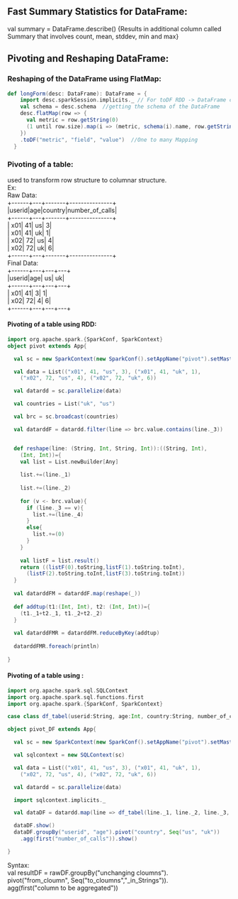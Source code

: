 ## Fast Summary Statistics for DataFrame:  
val summary = DataFrame.describe()  {Results in additional column called Summary that involves count, mean, stddev, min and max}  
  
## Pivoting and Reshaping DataFrame:  
### Reshaping of the DataFrame using FlatMap:  
``` scala
def longForm(desc: DataFrame): DataFrame = {  
    import desc.sparkSession.implicits._ // For toDF RDD -> DataFrame conversion  
    val schema = desc.schema  //getting the schema of the DataFrame  
    desc.flatMap(row => {  
      val metric = row.getString(0)  
      (1 until row.size).map(i => (metric, schema(i).name, row.getString(i).toDouble))  
    })  
    .toDF("metric", "field", "value")  //One to many Mapping  
  }  
```
### Pivoting of a table:  
used to transform row structure to columnar structure.  
Ex:  
Raw Data:  
+------+---+-------+---------------+  
|userid|age|country|number_of_calls|  
+------+---+-------+---------------+  
|   x01| 41|     us|              3|  
|   x01| 41|     uk|              1|  
|   x02| 72|     us|              4|  
|   x02| 72|     uk|              6|  
+------+---+-------+---------------+  
Final Data:  
+------+---+---+---+  
|userid|age| us| uk|  
+------+---+---+---+  
|   x01| 41|  3|  1|  
|   x02| 72|  4|  6|  
+------+---+---+---+  
#### Pivoting of a table using RDD:  
``` scala
import org.apache.spark.{SparkConf, SparkContext}  
object pivot extends App{

  val sc = new SparkContext(new SparkConf().setAppName("pivot").setMaster("local[*]"))

  val data = List(("x01", 41, "us", 3), ("x01", 41, "uk", 1),
    ("x02", 72, "us", 4), ("x02", 72, "uk", 6))

  val datardd = sc.parallelize(data)

  val countries = List("uk", "us")

  val brc = sc.broadcast(countries)

  val datarddF = datardd.filter(line => brc.value.contains(line._3))


  def reshape(line: (String, Int, String, Int)):((String, Int),
    (Int, Int))={
    val list = List.newBuilder[Any]  
  
    list.+=(line._1)  
  
    list.+=(line._2)  
  
    for (v <- brc.value){  
      if (line._3 == v){  
        list.+=(line._4)  
      }  
      else{  
        list.+=(0)  
      }  
    }  
  
    val listF = list.result()  
    return ((listF(0).toString,listF(1).toString.toInt),  
      (listF(2).toString.toInt,listF(3).toString.toInt))  
  }  
  
  val datarddFM = datarddF.map(reshape(_))  
  
  def addtup(t1:(Int, Int), t2: (Int, Int))={  
    (t1._1+t2._1, t1._2+t2._2)  
  }  
  
  val datarddFMR = datarddFM.reduceByKey(addtup)  
  
  datarddFMR.foreach(println)  
  
}  
```
#### Pivoting of a table using :  
```Scala
import org.apache.spark.sql.SQLContext
import org.apache.spark.sql.functions.first
import org.apache.spark.{SparkConf, SparkContext}

case class df_tabel(userid:String, age:Int, country:String, number_of_calls:Int)

object pivot_DF extends App{

  val sc = new SparkContext(new SparkConf().setAppName("pivot").setMaster("local[*]"))

  val sqlcontext = new SQLContext(sc)

  val data = List(("x01", 41, "us", 3), ("x01", 41, "uk", 1),
    ("x02", 72, "us", 4), ("x02", 72, "uk", 6))

  val datardd = sc.parallelize(data)

  import sqlcontext.implicits._

  val dataDF = datardd.map(line => df_tabel(line._1, line._2, line._3, line._4)).toDF()

  dataDF.show()
  dataDF.groupBy("userid", "age").pivot("country", Seq("us", "uk"))
    .agg(first("number_of_calls")).show()

}
```
Syntax:  
val resultDF = rawDF.groupBy("unchanging cloumns").  
               pivot("from_cloumn", Seq("to_cloumns","_in_Strings")).  
               agg(first("column to be aggregated"))  
